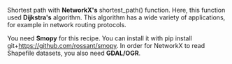 Shortest path with **NetworkX's** shortest_path() function. Here, this function used **Dijkstra's** algorithm. This algorithm has a wide variety of applications, for example in network routing protocols.

You need **Smopy** for this recipe. You can install it with pip install git+https://github.com/rossant/smopy. In order for NetworkX to read Shapefile datasets, you also need **GDAL/OGR**.
